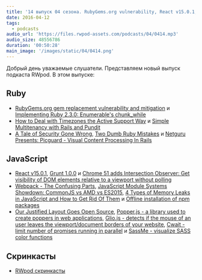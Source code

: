 ```yaml
---
title: '14 выпуск 04 сезона. RubyGems.org vulnerability, React v15.0.1, Grunt 1.0.0, Picguard, Glio.js, SassMe и прочее'
date: 2016-04-12
tags:
  - podcasts
audio_url: 'https://files.rwpod-assets.com/podcasts/04/0414.mp3'
audio_size: 48556786
duration: '00:50:28'
main_image: '/images/static/04/0414.png'
---
```


Добрый день уважаемые слушатели. Представляем новый выпуск подкаста RWpod. В этом выпуске:

## Ruby

- [RubyGems.org gem replacement vulnerability and mitigation](http://blog.rubygems.org/2016/04/06/gem-replacement-vulnerability-and-mitigation.html) и [Implementing Ruby 2.3.0: Enumerable's chunk_while](http://til.seansellek.com/chunk_while/)
- [How to Deal with Timezones the Active Support Way](http://jakeyesbeck.com/2016/04/03/how-to-deal-with-timezones-the-active-support-way/) и [Simple Multitenancy with Rails and Pundit](http://andrewmarkle.com/2016/04/06/multitenancy-with-pundit.html)
- [A Tale of Security Gone Wrong](http://gavinmiller.io/2016/a-tale-of-security-gone-wrong/), [Two Dumb Ruby Mistakes](http://patshaughnessy.net/2016/4/2/two-dumb-ruby-mistakes) и [Netguru Presents: Picguard - Visual Content Processing In Rails](https://www.netguru.co/blog/image-processing-for-rails)

## JavaScript

- [React v15.0.1](https://facebook.github.io/react/blog/2016/04/08/react-v15.0.1.html), [Grunt 1.0.0](http://gruntjs.com/blog/2016-04-04-grunt-1.0.0-released) и [Chrome 51 adds Intersection Observer: Get visibility of DOM elements relative to a viewport without polling](https://github.com/WICG/IntersectionObserver/blob/master/explainer.md)
- [Webpack - The Confusing Parts](https://medium.com/@rajaraodv/webpack-the-confusing-parts-58712f8fcad9), [JavaScript Module Systems Showdown: CommonJS vs AMD vs ES2015](https://auth0.com/blog/2016/03/15/javascript-module-systems-showdown/), [4 Types of Memory Leaks in JavaScript and How to Get Rid Of Them](https://auth0.com/blog/2016/01/26/four-types-of-leaks-in-your-javascript-code-and-how-to-get-rid-of-them/) и [Offline installation of npm packages](https://addyosmani.com/blog/using-npm-offline/)
- [Our Justified Layout Goes Open Source](http://code.flickr.net/2016/04/05/our-justified-layout-goes-open-source/), [Popper.js - a library used to create poppers in web applications](https://fezvrasta.github.io/popper.js/), [Glio.js - detects if the mouse of an user leaves the viewport/document borders of your website](http://luisvinicius167.github.io/gliojs/), [Cwait - limit number of promises running in parallel](https://github.com/charto/cwait) и [SassMe - visualize SASS color functions](http://sassme.arc90.com/)

## Скринкасты

- [RWpod скринкасты](https://www.youtube.com/channel/UC_CA1uZFuVdBfLSHf2qEwyg)
